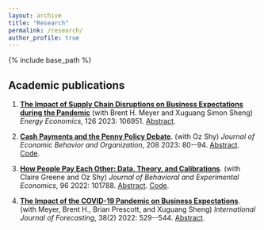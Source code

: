 ```yaml
---
layout: archive
title: "Research"
permalink: /research/
author_profile: true
---
```


{% include base_path %}

## Academic publications
1. [**The Impact of Supply Chain Disruptions on Business Expectations during the Pandemic**](https://doi.org/10.1016/j.eneco.2023.106951)
(with Brent H. Meyer and Xuguang Simon Sheng)
_Energy Economics_, 126 2023: 106951. 
[Abstract](https://www.brianprescott.org/research/supply-demand-pandemic-expectations.html).

1. [**Cash Payments and the Penny Policy Debate**](https://doi.org/10.1016/j.jebo.2023.01.024). 
(with Oz Shy)
*Journal of Economic Behavior and Organization*, 208 2023: 80--94. 
[Abstract](https://www.brianprescott.org/research/penny-policy.html). [Code](https://github.com/brianprescott/change-burden).

1. [**How People Pay Each Other: Data, Theory, and Calibrations**](https://doi.org/10.1016/j.socec.2021.101788).
(with Claire Greene and Oz Shy)
_Journal of Behavioral and Experimental Economics_, 96 2022: 101788. 
[Abstract](https://www.brianprescott.org/research/p2p-payments.html). [Code](https://github.com/ozshy/p2p).

1. [**The Impact of the COVID-19 Pandemic on Business Expectations**](https://doi.org/10.1016/j.ijforecast.2021.02.009).
(with Meyer, Brent H., Brian Prescott, and Xuguang Sheng)
_International Journal of Forecasting_, 38(2) 2022: 529--544. 
[Abstract](https://www.brianprescott.org/research/inflation-expectations-covid19.html).